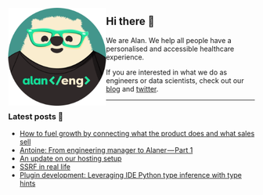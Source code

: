 <!--

**Here are some ideas to get you started:**

🙋‍♀️ A short introduction - what is your organization all about?
🌈 Contribution guidelines - how can the community get involved?
👩‍💻 Useful resources - where can the community find your docs? Is there anything else the community should know?
🍿 Fun facts - what does your team eat for breakfast?
🧙 Remember, you can do mighty things with the power of [Markdown](https://guides.github.com/features/mastering-markdown/)
-->

<img
  alt="Alan engineer"
  src="https://github.com/alan-eu/.github/raw/acceptance/profile/alan-eng-rounded.png"
  width="200"
  align="left"
/>

## Hi there 👋

We are Alan. We help all people have a personalised and accessible healthcare experience.

If you are interested in what we do as engineers or data scientists, check out our [blog](https://medium.com/alan) and [twitter](https://twitter.com/alanengineering).

---

### Latest posts 📖

<!--START_SECTION:feed-->
* [How to fuel growth by connecting what the product does and what sales sell](https://medium.com/alan/how-to-fuel-growth-by-connecting-what-the-product-does-and-what-sales-sell-1c9420214b59?source=rss----b2cb698c4e73---4)
* [Antoine: From engineering manager to Alaner — Part 1](https://medium.com/alan/antoine-from-engineering-manager-to-alaner-part-1-819a4b6ecdbf?source=rss----b2cb698c4e73---4)
* [An update on our hosting setup](https://medium.com/alan/an-update-on-our-hosting-setup-d386afe01563?source=rss----b2cb698c4e73---4)
* [SSRF in real life](https://medium.com/alan/ssrf-in-real-life-3ef894d1f3be?source=rss----b2cb698c4e73---4)
* [Plugin development: Leveraging IDE Python type inference with type hints](https://medium.com/alan/plugin-development-leveraging-ide-python-type-inference-with-type-hints-7426b3d5ee49?source=rss----b2cb698c4e73---4)
<!--END_SECTION:feed-->
